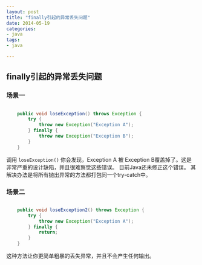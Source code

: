 ```yaml
---
layout: post
title: "finally引起的异常丢失问题"
date: 2014-05-19
categories:
- java
tags:
- java

---
```


## finally引起的异常丢失问题

### 场景一

```Java

	public void loseException() throws Exception {
		try {
			throw new Exception("Exception A");
		} finally {
			throw new Exception("Exception B");
		}
	}

```

调用 ``` loseException() ``` 你会发现，Exception A 被 Exception B覆盖掉了。这是非常严重的设计缺陷，并且很难察觉这些错误。
目前Java还未修正这个错误。 其解决办法是将所有抛出异常的方法都打包同一个try-catch中。  

### 场景二

```Java

	public void loseException2() throws Exception {
		try {
			throw new Exception("Exception A");
		} finally {
			return;
		}
	}

```

这种方法让你更简单粗暴的丢失异常，并且不会产生任何输出。